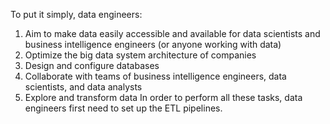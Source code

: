 To put it simply, data engineers:

1. Aim to make data easily accessible and available for data scientists and business intelligence engineers (or anyone working with data)
2. Optimize the big data system architecture of companies
3. Design and configure databases
4. Collaborate with teams of business intelligence engineers, data scientists, and data analysts
5. Explore and transform data In order to perform all these tasks, data engineers first need to set up the ETL pipelines.

